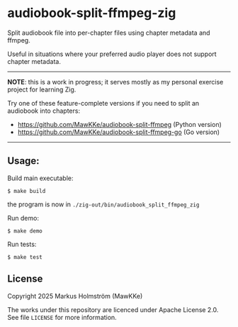 # audiobook-split-ffmpeg-zig

Split audiobook file into per-chapter files using chapter metadata and ffmpeg.

Useful in situations where your preferred audio player does not support chapter metadata.

---

**NOTE**: this is a work in progress; it serves mostly as my personal exercise project
for learning Zig.

Try one of these feature-complete versions if you need to split an audiobook into chapters:
- https://github.com/MawKKe/audiobook-split-ffmpeg (Python version)
- https://github.com/MawKKe/audiobook-split-ffmpeg-go (Go version)

---

## Usage:

Build main executable:

    $ make build

the program is now in `./zig-out/bin/audiobook_split_ffmpeg_zig`

Run demo:

    $ make demo

Run tests:

    $ make test


## License

Copyright 2025 Markus Holmström (MawKKe)

The works under this repository are licenced under Apache License 2.0.
See file `LICENSE` for more information.
